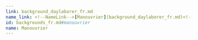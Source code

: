 ```yaml
---
link: background_daylaborer_fr.md
name_link: <!--NameLink-->[Manouvrier](background_daylaborer_fr.md)<!--/NameLink-->
id: backgrounds_fr.md#manouvrier
name: Manouvrier
---
```


